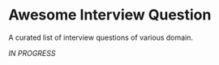 # Awesome Interview Question
A curated list of interview questions of various domain.

*IN PROGRESS*
